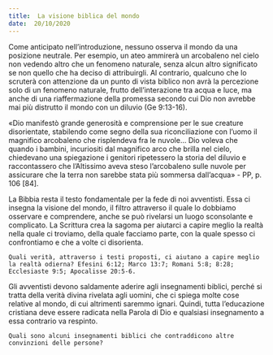 ```yaml
---
title:  La visione biblica del mondo
date:  20/10/2020
---
```


Come anticipato nell’introduzione, nessuno osserva il mondo da una posizione neutrale. Per esempio, un ateo ammirerà un arcobaleno nel cielo non vedendo altro che un fenomeno naturale, senza alcun altro significato se non quello che ha deciso di attribuirgli. Al contrario, qualcuno che lo scruterà con attenzione da un punto di vista biblico non avrà la percezione solo di un fenomeno naturale, frutto dell’interazione tra acqua e luce, ma anche di una riaffermazione della promessa secondo cui Dio non avrebbe mai più distrutto il mondo con un diluvio (Ge 9:13-16).

«Dio manifestò grande generosità e comprensione per le sue creature disorientate, stabilendo come segno della sua riconciliazione con l’uomo il magnifico arcobaleno che risplendeva fra le nuvole… Dio voleva che quando i bambini, incuriositi dal magnifico arco che brilla nel cielo, chiedevano una spiegazione i genitori ripetessero la storia del diluvio e raccontassero che l’Altissimo aveva steso l’arcobaleno sulle nuvole per assicurare che la terra non sarebbe stata più sommersa dall’acqua» - PP, p. 106 [84].

La Bibbia resta il testo fondamentale per la fede di noi avventisti. Essa ci insegna la visione del mondo, il filtro attraverso il quale lo dobbiamo osservare e comprendere, anche se può rivelarsi un luogo sconsolante e complicato. La Scrittura crea la sagoma per aiutarci a capire meglio la realtà nella quale ci troviamo, della quale facciamo parte, con la quale spesso ci confrontiamo e che a volte ci disorienta.

`Quali verità, attraverso i testi proposti, ci aiutano a capire meglio la realtà odierna? Efesini 6:12; Marco 13:7; Romani 5:8; 8:28; Ecclesiaste 9:5; Apocalisse 20:5-6.`

Gli avventisti devono saldamente aderire agli insegnamenti biblici, perché si tratta della verità divina rivelata agli uomini, che ci spiega molte cose relative al mondo, di cui altrimenti saremmo ignari. Quindi, tutta l’educazione cristiana deve essere radicata nella Parola di Dio e qualsiasi insegnamento a essa contrario va respinto.

`Quali sono alcuni insegnamenti biblici che contraddicono altre convinzioni delle persone?`